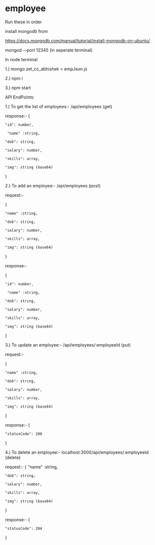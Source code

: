 # employee

Run these in order

install mongodb from 

https://docs.mongodb.com/manual/tutorial/install-mongodb-on-ubuntu/

mongod --port 12345 (in seperate terminal)

In node terminal

1.) mongo zet_cc_abhishek < empJson.js

2.) npm i

3.) npm start

API EndPoints:

1.) To get the list of employees:- /api/employees (get)

response:-
{

    "id": number,
  
     "name" :string,
    
    "dob": string,
    
    "salary": number,
    
    "skills": array,
    
    "img": string (base64)
}

2.) To add an employee:- /api/employees (post)


request:-

  {
    
    "name" :string,
    
    "dob": string,
    
    "salary": number,
    
    "skills": array,
    
    "img": string (base64)
    
  }
  
 response:-
 
 {

    "id": number,
  
     "name" :string,
    
    "dob": string,
    
    "salary": number,
    
    "skills": array,
    
    "img": string (base64)
    
 }

3.) To update an employee:- /api/employees/:employeeId (put)

request:-

  {
  
    "name" :string,
    
    "dob": string,
    
    "salary": number,
    
    "skills": array,
    
    "img": string (base64)
    
  }
  
 response:-
 {
    
    "statusCode": 200
 }


4.) To delete an employee:- localhost:3000/api/employees/:employeeId (delete)

request:-
  {
    "name" :string,
    
    "dob": string,
    
    "salary": number,
    
    "skills": array,
    
    "img": string (base64)
  }
  
 response:-
 {
 
    "statusCode": 204
 }
